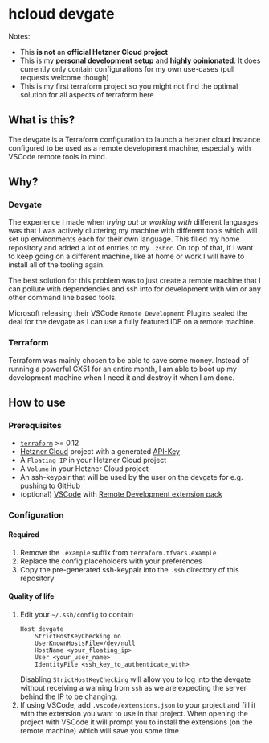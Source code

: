 # hcloud devgate

Notes:
- This **is not** an **official Hetzner Cloud project**
- This is my **personal development setup** and **highly opinionated**. It does currently only contain configurations for my own use-cases (pull requests welcome though)
- This is my first terraform project so you might not find the optimal solution for all aspects of terraform here

## What is this?

The devgate is a Terraform configuration to launch a hetzner cloud instance configured to be used as a remote development machine, especially with VSCode remote tools in mind.

## Why?

### Devgate

The experience I made when _trying out_ or _working with_ different languages was that I was actively cluttering my machine with different tools which will set up environments each for their own language. This filled my home repository and added a lot of entries to my `.zshrc`. On top of that, if I want to keep going on a different machine, like at home or work I will have to install all of the tooling again.

The best solution for this problem was to just create a remote machine that I can pollute with dependencies and ssh into for development with vim or any other command line based tools.

Microsoft releasing their VSCode `Remote Development` Plugins sealed the deal for the devgate as I can use a fully featured IDE on a remote machine.

### Terraform

Terraform was mainly chosen to be able to save some money. Instead of running a powerful CX51 for an entire month, I am able to boot up my development machine when I need it and destroy it when I am done.

## How to use

### Prerequisites

- [`terraform`](https://www.terraform.io/) >= 0.12
- [Hetzner Cloud](https://console.hetzner.cloud/) project with a generated [API-Key](https://docs.hetzner.cloud/#overview-getting-started)
- A `Floating IP` in your Hetzner Cloud project
- A `Volume` in your Hetzner Cloud project
- An ssh-keypair that will be used by the user on the devgate for e.g. pushing to GitHub
- (optional) [VSCode](https://code.visualstudio.com/) with [Remote Development extension pack](https://marketplace.visualstudio.com/items?itemName=ms-vscode-remote.vscode-remote-extensionpack)

### Configuration

#### Required

1. Remove the `.example` suffix from `terraform.tfvars.example`
2. Replace the config placeholders with your preferences
3. Copy the pre-generated ssh-keypair into the `.ssh` directory of this repository

#### Quality of life
1. Edit your `~/.ssh/config` to contain
    ```
    Host devgate
        StrictHostKeyChecking no
        UserKnownHostsFile=/dev/null
        HostName <your_floating_ip>
        User <your_user_name>
        IdentityFile <ssh_key_to_authenticate_with>
    ```
    Disabling `StrictHostKeyChecking` will allow you to log into the devgate without receiving a warning from `ssh` as we are expecting the server behind the IP to be changing.
2. If using VSCode, add `.vscode/extensions.json` to your project and fill it with the extension you want to use in that project. When opening the project with VSCode it will prompt you to install the extensions (on the remote machine) which will save you some time
